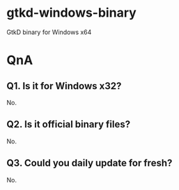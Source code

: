 # gtkd-windows-binary
GtkD binary for Windows x64

# QnA
## Q1. Is it for Windows x32?
No.

## Q2. Is it official binary files?
No.

## Q3. Could you daily update for fresh?
No.
